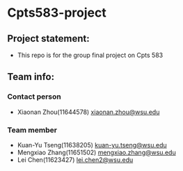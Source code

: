 # Cpts583-project

## Project statement:
* This repo is for the group final project on Cpts 583

## Team info:

### Contact person
* Xiaonan Zhou(11644578) xiaonan.zhou@wsu.edu

### Team member
* Kuan-Yu Tseng(11638205) kuan-yu.tseng@wsu.edu
* Mengxiao Zhang(11651502) mengxiao.zhang@wsu.edu
* Lei Chen(11623427) lei.chen2@wsu.edu
